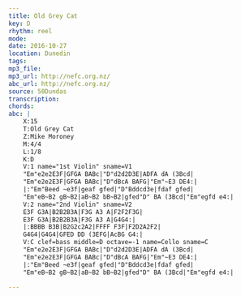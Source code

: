 ```yaml
---
title: Old Grey Cat
key: D
rhythm: reel 
mode:
date: 2016-10-27
location: Dunedin
tags:
mp3_file:
mp3_url: http://nefc.org.nz/
abc_url: http://nefc.org.nz/
source: 50Dundas
transcription:
chords: 
abc: |
    X:15
    T:Old Grey Cat
    Z:Mike Moroney
    M:4/4
    L:1/8
    K:D
    V:1 name="1st Violin" sname=V1
    "Em"e2e2E3F|GFGA BABc|"D"d2d2D3E|ADFA dA (3Bcd|
    "Em"e2e2E3F|GFGA BABc|"D"dBcA BAFG|"Em"~E3 DE4:|
    |:"Em"Beed ~e3f|geaf gfed|"D"Bddcd3e|fdaf gfed|
    "Em"eB~B2 gB~B2|aB~B2 bB~B2|gfed"D" BA (3Bcd|"Em"egfd e4:|
    V:2 name="2nd Violin" sname=V2
    E3F G3A|B2B2B3A|F3G A3 A|F2F2F3G|
    E3F G3A|B2B2B3A|F3G A3 A|G4G4:|
    |:BBBB B3B|B2G2c2A2|FFFF F3F|F2D2A2F2|
    G4G4|G4G4|GFED DD (3EFG|AcBG G4:|
    V:C clef=bass middle=D octave=-1 name=Cello sname=C
    "Em"e2e2E3F|GFGA BABc|"D"d2d2D3E|ADFA dA (3Bcd|
    "Em"e2e2E3F|GFGA BABc|"D"dBcA BAFG|"Em"~E3 DE4:|
    |:"Em"Beed ~e3f|geaf gfed|"D"Bddcd3e|fdaf gfed|
    "Em"eB~B2 gB~B2|aB~B2 bB~B2|gfed"D" BA (3Bcd|"Em"egfd e4:|

---
```

